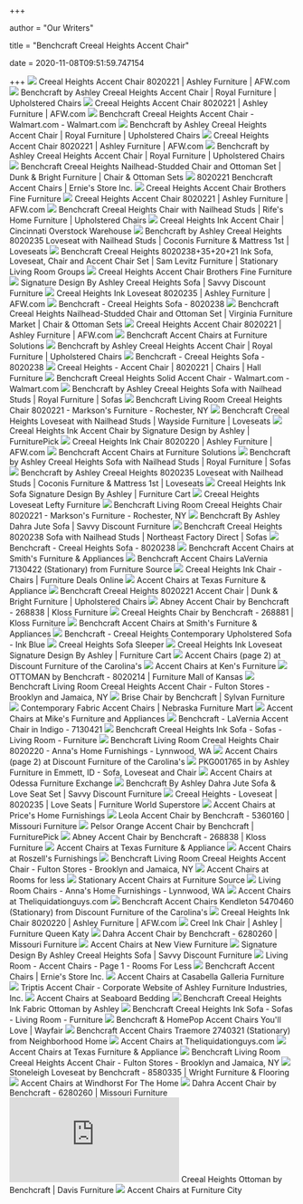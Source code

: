 +++
        
author = "Our Writers"
        
title = "Benchcraft Creeal Heights Accent Chair"
        
date = 2020-11-08T09:51:59.747154
        
+++
[ ![](https://images.afw.com/images/thumbs/0061290_Q-802AC_83ede.jpeg)](https://images.afw.com/images/thumbs/0061290_Q-802AC_83ede.jpeg) Creeal Heights Accent Chair 8020221 | Ashley Furniture | AFW.com
[ ![](https://imageresizer.furnituredealer.net/img/remote/images.furnituredealer.net/img/products%2Fsignature_design_by_ashley%2Fcolor%2Fcreeal%20heights_8020221-b1.jpg?width=1024&height=768&scale=both&trim.threshold=50&trim.percentpadding=10)](https://imageresizer.furnituredealer.net/img/remote/images.furnituredealer.net/img/products%2Fsignature_design_by_ashley%2Fcolor%2Fcreeal%20heights_8020221-b1.jpg?width=1024&height=768&scale=both&trim.threshold=50&trim.percentpadding=10) Benchcraft by Ashley Creeal Heights Accent Chair | Royal Furniture |  Upholstered Chairs
[ ![](https://images.afw.com/images/thumbs/0061291_Q-802AC_e0b32.jpeg)](https://images.afw.com/images/thumbs/0061291_Q-802AC_e0b32.jpeg) Creeal Heights Accent Chair 8020221 | Ashley Furniture | AFW.com
[ ![](https://i5.walmartimages.com/asr/b7f49f12-c860-4fda-ac0f-2cc48039283d_1.e9d7e567c6be7c79293945e5d8b5825b.jpeg)](https://i5.walmartimages.com/asr/b7f49f12-c860-4fda-ac0f-2cc48039283d_1.e9d7e567c6be7c79293945e5d8b5825b.jpeg) Benchcraft Creeal Heights Accent Chair - Walmart.com - Walmart.com
[ ![](https://imageresizer.furnituredealer.net/img/remote/images.furnituredealer.net/img/products%2Fsignature_design_by_ashley%2Fcolor%2Fcreeal%20heights_8020221-b7.jpg?width=1024&height=768&scale=both&trim.threshold=50&trim.percentpadding=10)](https://imageresizer.furnituredealer.net/img/remote/images.furnituredealer.net/img/products%2Fsignature_design_by_ashley%2Fcolor%2Fcreeal%20heights_8020221-b7.jpg?width=1024&height=768&scale=both&trim.threshold=50&trim.percentpadding=10) Benchcraft by Ashley Creeal Heights Accent Chair | Royal Furniture |  Upholstered Chairs
[ ![](https://images.afw.com/images/thumbs/0067108_Q-802AC_1dce4.jpeg)](https://images.afw.com/images/thumbs/0067108_Q-802AC_1dce4.jpeg) Creeal Heights Accent Chair 8020221 | Ashley Furniture | AFW.com
[ ![](https://imageresizer.furnituredealer.net/img/remote/images.furnituredealer.net/img/products%2Fsignature_design_by_ashley%2Fcolor%2Fcreeal%20heights_8020221-b5.jpg?width=1024&height=768&scale=both&trim.threshold=50&trim.percentpadding=10)](https://imageresizer.furnituredealer.net/img/remote/images.furnituredealer.net/img/products%2Fsignature_design_by_ashley%2Fcolor%2Fcreeal%20heights_8020221-b5.jpg?width=1024&height=768&scale=both&trim.threshold=50&trim.percentpadding=10) Benchcraft by Ashley Creeal Heights Accent Chair | Royal Furniture |  Upholstered Chairs
[ ![](https://imageresizer.furnituredealer.net/img/remote/images.furnituredealer.net/img/products%2Fsignature_design_by_ashley%2Fcolor%2Fcreeal%20heights_8020220%2B8020214-b1.jpg?width=878&height=600&scale=both&trim.threshold=80)](https://imageresizer.furnituredealer.net/img/remote/images.furnituredealer.net/img/products%2Fsignature_design_by_ashley%2Fcolor%2Fcreeal%20heights_8020220%2B8020214-b1.jpg?width=878&height=600&scale=both&trim.threshold=80) Benchcraft Creeal Heights Nailhead-Studded Chair and Ottoman Set | Dunk &  Bright Furniture | Chair & Ottoman Sets
[ ![](https://imgres.tailbase.com/rzdimg/prods/800/427435_3.jpg)](https://imgres.tailbase.com/rzdimg/prods/800/427435_3.jpg) 8020221 Benchcraft Accent Chairs | Ernie's Store Inc.
[ ![](https://d1b345hdk9ukjq.cloudfront.net/product/ashley/images/8020221-Creeal-Heights-DIM.jpg)](https://d1b345hdk9ukjq.cloudfront.net/product/ashley/images/8020221-Creeal-Heights-DIM.jpg) Creeal Heights Accent Chair Brothers Fine Furniture
[ ![](https://images.afw.com/images/thumbs/0061292_Q-802AC_b14a4.jpeg)](https://images.afw.com/images/thumbs/0061292_Q-802AC_b14a4.jpeg) Creeal Heights Accent Chair 8020221 | Ashley Furniture | AFW.com
[ ![](https://imageresizer.furnituredealer.net/img/remote/images.furnituredealer.net/img/products%2Fsignature_design_by_ashley%2Fcolor%2Fcreeal%20heights_8020220-b1.jpg?width=878&height=600&scale=both&trim.threshold=80)](https://imageresizer.furnituredealer.net/img/remote/images.furnituredealer.net/img/products%2Fsignature_design_by_ashley%2Fcolor%2Fcreeal%20heights_8020220-b1.jpg?width=878&height=600&scale=both&trim.threshold=80) Benchcraft Creeal Heights Chair with Nailhead Studs | Rife's Home Furniture  | Upholstered Chairs
[ ![](https://cincinnatioverstockwarehouse.com/wp-content/uploads/2018/11/80202-Creeal_Heights_Swatch2-4.jpg)](https://cincinnatioverstockwarehouse.com/wp-content/uploads/2018/11/80202-Creeal_Heights_Swatch2-4.jpg) Creeal Heights Ink Accent Chair | Cincinnati Overstock Warehouse
[ ![](https://imageresizer.furnituredealer.net/img/remote/images.furnituredealer.net/img/products%2Fsignature_design_by_ashley%2Fcolor%2Fcreeal%20heights_8020235-b7.jpg?width=878&height=600&scale=both&trim.threshold=80)](https://imageresizer.furnituredealer.net/img/remote/images.furnituredealer.net/img/products%2Fsignature_design_by_ashley%2Fcolor%2Fcreeal%20heights_8020235-b7.jpg?width=878&height=600&scale=both&trim.threshold=80) Benchcraft by Ashley Creeal Heights 8020235 Loveseat with Nailhead Studs |  Coconis Furniture & Mattress 1st | Loveseats
[ ![](https://imageresizer.furnituredealer.net/img/remote/images.furnituredealer.net/img/products%2Fbenchcraft%2Fcolor%2Fcreeal%20heights_174380231-b6sgmmm2jnecbld2emllhbq.jpg?width=1024&height=768&scale=both&trim.threshold=50&trim.percentpadding=10)](https://imageresizer.furnituredealer.net/img/remote/images.furnituredealer.net/img/products%2Fbenchcraft%2Fcolor%2Fcreeal%20heights_174380231-b6sgmmm2jnecbld2emllhbq.jpg?width=1024&height=768&scale=both&trim.threshold=50&trim.percentpadding=10) Benchcraft Creeal Heights 8020238+35+20+21 Ink Sofa, Loveseat, Chair and Accent  Chair Set | Sam Levitz Furniture | Stationary Living Room Groups
[ ![](https://d1b345hdk9ukjq.cloudfront.net/product/ashley/thumbnails/80202-SWATCH-ACCENT-A.jpg)](https://d1b345hdk9ukjq.cloudfront.net/product/ashley/thumbnails/80202-SWATCH-ACCENT-A.jpg) Creeal Heights Accent Chair Brothers Fine Furniture
[ ![](https://cdn2.bigcommerce.com/n-d57o0b/fzl9b4/products/16282/images/76093/80202-35-SW__43822.1519082356.380.500.jpg?c=2)](https://cdn2.bigcommerce.com/n-d57o0b/fzl9b4/products/16282/images/76093/80202-35-SW__43822.1519082356.380.500.jpg?c=2) Signature Design By Ashley Creeal Heights Sofa | Savvy Discount Furniture
[ ![](https://images.afw.com/images/thumbs/0061297_Q-802L_77b08.jpeg)](https://images.afw.com/images/thumbs/0061297_Q-802L_77b08.jpeg) Creeal Heights Ink Loveseat 8020235 | Ashley Furniture | AFW.com
[ ![](https://s.yimg.com/aah/yhst-130038008324021/benchcraft-creeal-heights-sofa-8020238-6.jpg)](https://s.yimg.com/aah/yhst-130038008324021/benchcraft-creeal-heights-sofa-8020238-6.jpg) Benchcraft - Creeal Heights Sofa - 8020238
[ ![](https://imageresizer.furnituredealer.net/img/remote/images.furnituredealer.net/img/products%2Fsignature_design_by_ashley%2Fcolor%2Fcreeal%20heights_8020220%2B8020214-b5.jpg?width=878&height=600&scale=both&trim.threshold=80)](https://imageresizer.furnituredealer.net/img/remote/images.furnituredealer.net/img/products%2Fsignature_design_by_ashley%2Fcolor%2Fcreeal%20heights_8020220%2B8020214-b5.jpg?width=878&height=600&scale=both&trim.threshold=80) Benchcraft Creeal Heights Nailhead-Studded Chair and Ottoman Set | Virginia  Furniture Market | Chair & Ottoman Sets
[ ![](https://images.afw.com/images/thumbs/0067127_Q-802AC_f7934.jpeg)](https://images.afw.com/images/thumbs/0067127_Q-802AC_f7934.jpeg) Creeal Heights Accent Chair 8020221 | Ashley Furniture | AFW.com
[ ![](https://imgres.tailbase.com/rzdimg/prods/400/499719_1.jpg)](https://imgres.tailbase.com/rzdimg/prods/400/499719_1.jpg) Benchcraft Accent Chairs at Furniture Solutions
[ ![](https://images.furnituredealer.net/img/products%2Fbenchcraft%2Fcolor%2Fclaredon%2015602_1560220-m1.jpg)](https://images.furnituredealer.net/img/products%2Fbenchcraft%2Fcolor%2Fclaredon%2015602_1560220-m1.jpg) Benchcraft by Ashley Creeal Heights Accent Chair | Royal Furniture |  Upholstered Chairs
[ ![](https://s.yimg.com/aah/yhst-130038008324021/benchcraft-creeal-heights-sofa-8020238-11.jpg)](https://s.yimg.com/aah/yhst-130038008324021/benchcraft-creeal-heights-sofa-8020238-11.jpg) Benchcraft - Creeal Heights Sofa - 8020238
[ ![](https://s3.amazonaws.com/furniture.retailcatalog.us/products/425521505/large/creeal-heights-chair-7.jpg)](https://s3.amazonaws.com/furniture.retailcatalog.us/products/425521505/large/creeal-heights-chair-7.jpg) Creeal Heights - Accent Chair | 8020221 | Chairs | Hall Furniture
[ ![](https://i5.walmartimages.com/asr/7cbe529c-5229-4bbd-b999-c4bf51fc8994_1.4fc380a221488114536ae660ecf13f43.jpeg?odnWidth=100&odnHeight=100&odnBg=ffffff)](https://i5.walmartimages.com/asr/7cbe529c-5229-4bbd-b999-c4bf51fc8994_1.4fc380a221488114536ae660ecf13f43.jpeg?odnWidth=100&odnHeight=100&odnBg=ffffff) Benchcraft Creeal Heights Solid Accent Chair - Walmart.com - Walmart.com
[ ![](https://imageresizer.furnituredealer.net/img/remote/images.furnituredealer.net/img/products%2Fsignature_design_by_ashley%2Fcolor%2Fcreeal%20heights_8020238-b3.jpg?width=1024&height=768&scale=both&trim.threshold=50&trim.percentpadding=10)](https://imageresizer.furnituredealer.net/img/remote/images.furnituredealer.net/img/products%2Fsignature_design_by_ashley%2Fcolor%2Fcreeal%20heights_8020238-b3.jpg?width=1024&height=768&scale=both&trim.threshold=50&trim.percentpadding=10) Benchcraft by Ashley Creeal Heights Sofa with Nailhead Studs | Royal  Furniture | Sofas
[ ![](https://images2.imgix.net/p4dbimg/523/images/8020221-creeal-heights-dim.jpg?trim=color&trimcolor=FFFFFF&trimtol=5&w=1024&h=768&fm=pjpg&auto=format)](https://images2.imgix.net/p4dbimg/523/images/8020221-creeal-heights-dim.jpg?trim=color&trimcolor=FFFFFF&trimtol=5&w=1024&h=768&fm=pjpg&auto=format) Benchcraft Living Room Creeal Heights Chair 8020221 - Markson's Furniture -  Rochester, NY
[ ![](https://imageresizer.furnituredealer.net/img/remote/images.furnituredealer.net/img/products%2Fsignature_design_by_ashley%2Fcolor%2Fcreeal%20heights_8020235-b3.jpg?width=1024&height=768&scale=both&trim.threshold=50&trim.percentpadding=10)](https://imageresizer.furnituredealer.net/img/remote/images.furnituredealer.net/img/products%2Fsignature_design_by_ashley%2Fcolor%2Fcreeal%20heights_8020235-b3.jpg?width=1024&height=768&scale=both&trim.threshold=50&trim.percentpadding=10) Benchcraft Creeal Heights Loveseat with Nailhead Studs | Wayside Furniture  | Loveseats
[ ![](https://smhttp-ssl-18667.nexcesscdn.net/8090D3/magento/media/catalog/product/8/0/8020221-accent-chair-2.jpg)](https://smhttp-ssl-18667.nexcesscdn.net/8090D3/magento/media/catalog/product/8/0/8020221-accent-chair-2.jpg) Creeal Heights Ink Accent Chair by Signature Design by Ashley |  FurniturePick
[ ![](https://images.afw.com/images/thumbs/0067111_Q-802C_0f026.jpeg)](https://images.afw.com/images/thumbs/0067111_Q-802C_0f026.jpeg) Creeal Heights Ink Chair 8020220 | Ashley Furniture | AFW.com
[ ![](https://imgres.tailbase.com/rzdimg/prods/400/397154_1.jpg?width=143)](https://imgres.tailbase.com/rzdimg/prods/400/397154_1.jpg?width=143) Benchcraft Accent Chairs at Furniture Solutions
[ ![](https://imageresizer.furnituredealer.net/img/remote/images.furnituredealer.net/img/products%2Fsignature_design_by_ashley%2Fcolor%2Fcreeal%20heights_8020238-b7.jpg?width=1024&height=768&scale=both&trim.threshold=50&trim.percentpadding=10)](https://imageresizer.furnituredealer.net/img/remote/images.furnituredealer.net/img/products%2Fsignature_design_by_ashley%2Fcolor%2Fcreeal%20heights_8020238-b7.jpg?width=1024&height=768&scale=both&trim.threshold=50&trim.percentpadding=10) Benchcraft by Ashley Creeal Heights Sofa with Nailhead Studs | Royal  Furniture | Sofas
[ ![](https://imageresizer.furnituredealer.net/img/remote/images.furnituredealer.net/img/products%2Fsignature_design_by_ashley%2Fcolor%2Fcreeal%20heights_8020235-b1.jpg?width=878&height=600&scale=both&trim.threshold=80)](https://imageresizer.furnituredealer.net/img/remote/images.furnituredealer.net/img/products%2Fsignature_design_by_ashley%2Fcolor%2Fcreeal%20heights_8020235-b1.jpg?width=878&height=600&scale=both&trim.threshold=80) Benchcraft by Ashley Creeal Heights 8020235 Loveseat with Nailhead Studs |  Coconis Furniture & Mattress 1st | Loveseats
[ ![](https://smhttp-ssl-77687.nexcesscdn.net/media/catalog/product/cache/1/image/650x650/9df78eab33525d08d6e5fb8d27136e95/8/0/8020238-sofa-1.jpg)](https://smhttp-ssl-77687.nexcesscdn.net/media/catalog/product/cache/1/image/650x650/9df78eab33525d08d6e5fb8d27136e95/8/0/8020238-sofa-1.jpg) Creeal Heights Ink Sofa Signature Design By Ashley | Furniture Cart
[ ![](https://mfmd.rencdn.com/product/ashley/images/80202-35-10x8-CROP.jpg)](https://mfmd.rencdn.com/product/ashley/images/80202-35-10x8-CROP.jpg) Creeal Heights Loveseat Lefty Furniture
[ ![](https://images2.imgix.net/p4dbimg/523/images/80202-swatch-accent-a-500.jpg?trim=color&trimcolor=FFFFFF&trimtol=5&w=1024&h=768&fm=pjpg&auto=format)](https://images2.imgix.net/p4dbimg/523/images/80202-swatch-accent-a-500.jpg?trim=color&trimcolor=FFFFFF&trimtol=5&w=1024&h=768&fm=pjpg&auto=format) Benchcraft Living Room Creeal Heights Chair 8020221 - Markson's Furniture -  Rochester, NY
[ ![](https://cdn2.bigcommerce.com/n-d57o0b/fzl9b4/products/16364/images/76533/62802-35-SW__79400.1521243318.1280.1280.jpg?c=2)](https://cdn2.bigcommerce.com/n-d57o0b/fzl9b4/products/16364/images/76533/62802-35-SW__79400.1521243318.1280.1280.jpg?c=2) Benchcraft By Ashley Dahra Jute Sofa | Savvy Discount Furniture
[ ![](https://imageresizer.furnituredealer.net/img/remote/images.furnituredealer.net/img/products%2Fsignature_design_by_ashley%2Fcolor%2Fcreeal%20heights_8020238-b5.jpg?width=878&height=600&scale=both&trim.threshold=80)](https://imageresizer.furnituredealer.net/img/remote/images.furnituredealer.net/img/products%2Fsignature_design_by_ashley%2Fcolor%2Fcreeal%20heights_8020238-b5.jpg?width=878&height=600&scale=both&trim.threshold=80) Benchcraft Creeal Heights 8020238 Sofa with Nailhead Studs | Northeast  Factory Direct | Sofas
[ ![](https://s.yimg.com/aah/yhst-130038008324021/benchcraft-creeal-heights-sofa-8020238-14.jpg)](https://s.yimg.com/aah/yhst-130038008324021/benchcraft-creeal-heights-sofa-8020238-14.jpg) Benchcraft - Creeal Heights Sofa - 8020238
[ ![](https://imgres.tailbase.com/rzdimg/prods/400/596771_1.jpg?235)](https://imgres.tailbase.com/rzdimg/prods/400/596771_1.jpg?235) Benchcraft Accent Chairs at Smith's Furniture & Appliances
[ ![](https://imgres.tailbase.com/rzdimg/prods/800/398410_1.jpg)](https://imgres.tailbase.com/rzdimg/prods/800/398410_1.jpg) Benchcraft Accent Chairs LaVernia 7130422 (Stationary) from Furniture Source
[ ![](https://www.furnituredeals.com/images/thumbs/0008419_creeal-heights-ink-chair_600.jpeg)](https://www.furnituredeals.com/images/thumbs/0008419_creeal-heights-ink-chair_600.jpeg) Creeal Heights Ink Chair - Chairs | Furniture Deals Online
[ ![](https://www.texasfurnitureonline.com/www/clients/texasfurnitureapplianceup/clientfiles/topBannerAd/CF1AD433-5056-BF1C-1CD594FCF96A4644-0.jpg)](https://www.texasfurnitureonline.com/www/clients/texasfurnitureapplianceup/clientfiles/topBannerAd/CF1AD433-5056-BF1C-1CD594FCF96A4644-0.jpg) Accent Chairs at Texas Furniture & Appliance
[ ![](https://images.furnituredealer.net/img/fabrics%2Fsignature_design_by_ashley%2Fstainglass-ink-s.jpg)](https://images.furnituredealer.net/img/fabrics%2Fsignature_design_by_ashley%2Fstainglass-ink-s.jpg) Benchcraft Creeal Heights 8020221 Accent Chair | Dunk & Bright Furniture |  Upholstered Chairs
[ ![](https://cdn.knorrweb.com/benchcraft-new/49701-42-angle-sw-p1-ko.jpg)](https://cdn.knorrweb.com/benchcraft-new/49701-42-angle-sw-p1-ko.jpg) Abney Accent Chair by Benchcraft - 268838 | Kloss Furniture
[ ![](https://cdn.knorrweb.com/benchcraft-new/800x800/80202-swatch-accent-a-500-2338-3Bprintres-3D300.jpg)](https://cdn.knorrweb.com/benchcraft-new/800x800/80202-swatch-accent-a-500-2338-3Bprintres-3D300.jpg) Creeal Heights Chair by Benchcraft - 268881 | Kloss Furniture
[ ![](https://imgres.tailbase.com/rzdimg/prods/400/636052_1.jpg?235)](https://imgres.tailbase.com/rzdimg/prods/400/636052_1.jpg?235) Benchcraft Accent Chairs at Smith's Furniture & Appliances
[ ![](http://www.avafurniturehouston.com/Images/Uploads/Products/81vagolldeL._SL1500_.jpg)](http://www.avafurniturehouston.com/Images/Uploads/Products/81vagolldeL._SL1500_.jpg) Benchcraft - Creeal Heights Contemporary Upholstered Sofa - Ink Blue
[ ![](https://wichitafurniture.com/images/thumbs/0015907_creeal-heights-sofa-sleeper_1600.jpeg)](https://wichitafurniture.com/images/thumbs/0015907_creeal-heights-sofa-sleeper_1600.jpeg) Creeal Heights Sofa Sleeper
[ ![](https://smhttp-ssl-77687.nexcesscdn.net/media/catalog/product/8/0/8020235-loveseat-1.jpg)](https://smhttp-ssl-77687.nexcesscdn.net/media/catalog/product/8/0/8020235-loveseat-1.jpg) Creeal Heights Ink Loveseat Signature Design By Ashley | Furniture Cart
[ ![](https://imgres.tailbase.com/rzdimg/prods/400/584784_1.jpg?width=313)](https://imgres.tailbase.com/rzdimg/prods/400/584784_1.jpg?width=313) Accent Chairs (page 2) at Discount Furniture of the Carolina's
[ ![](https://imgres.tailbase.com/rzdimg/prods/400/326778_1.jpg?width=313)](https://imgres.tailbase.com/rzdimg/prods/400/326778_1.jpg?width=313) Accent Chairs at Ken's Furniture
[ ![](https://cdn.knorrweb.com/benchcraft-new/80202-14.jpg)](https://cdn.knorrweb.com/benchcraft-new/80202-14.jpg) OTTOMAN by Benchcraft - 8020214 | Furniture Mall of Kansas
[ ![](https://www.thefultonstores.com/css/20116/logo.png)](https://www.thefultonstores.com/css/20116/logo.png) Benchcraft Living Room Creeal Heights Accent Chair - Fulton Stores -  Brooklyn and Jamaica, NY
[ ![](http://catalog.knorrweb.com/v2/furniture-files/benchcraft/living-room-furniture/living-room-chairs/84102-21-sw-2338-3Bprintres-3D300.jpg)](http://catalog.knorrweb.com/v2/furniture-files/benchcraft/living-room-furniture/living-room-chairs/84102-21-sw-2338-3Bprintres-3D300.jpg) Brise Chair by Benchcraft | Sylvan Furniture
[ ![](https://www.nfm.com/productimages/51449023/1/M/602D07CD-B82B-4DE6-AA85-7201EABD2E1E)](https://www.nfm.com/productimages/51449023/1/M/602D07CD-B82B-4DE6-AA85-7201EABD2E1E) Contemporary Fabric Accent Chairs | Nebraska Furniture Mart
[ ![](https://imgres.tailbase.com/rzdimg/prods/400/584025_1.jpg)](https://imgres.tailbase.com/rzdimg/prods/400/584025_1.jpg) Accent Chairs at Mike's Furniture and Appliances
[ ![](https://s.yimg.com/aah/yhst-130038008324021/benchcraft-lavernia-accent-chair-in-indigo-7130421-6.jpg)](https://s.yimg.com/aah/yhst-130038008324021/benchcraft-lavernia-accent-chair-in-indigo-7130421-6.jpg) Benchcraft - LaVernia Accent Chair in Indigo - 7130421
[ ![](https://www.usadistributor.com/media/catalog/product/cache/f778ba9f1056183fb47babccf68b25fb/8/0/8020220-creeal-heights-dim-benchcraft.jpg)](https://www.usadistributor.com/media/catalog/product/cache/f778ba9f1056183fb47babccf68b25fb/8/0/8020220-creeal-heights-dim-benchcraft.jpg) Benchcraft Creeal Heights Ink Sofa - Sofas - Living Room - Furniture
[ ![](https://images2.imgix.net/p4dbimg/523/images/80202-swatch-body-a-500.jpg?trim=color&trimcolor=FFFFFF&trimtol=5&w=1024&h=768&fm=pjpg&auto=format)](https://images2.imgix.net/p4dbimg/523/images/80202-swatch-body-a-500.jpg?trim=color&trimcolor=FFFFFF&trimtol=5&w=1024&h=768&fm=pjpg&auto=format) Benchcraft Living Room Creeal Heights Chair 8020220 - Anna's Home  Furnishings - Lynnwood, WA
[ ![](https://imgres.tailbase.com/rzdimg/prods/400/267817_1.jpg?width=313)](https://imgres.tailbase.com/rzdimg/prods/400/267817_1.jpg?width=313) Accent Chairs (page 2) at Discount Furniture of the Carolina's
[ ![](https://images.webfronts.com/cache/fryjbfoubihj.jpg?imgeng=/w_300/h_300/m_letterbox_ffffff_100)](https://images.webfronts.com/cache/fryjbfoubihj.jpg?imgeng=/w_300/h_300/m_letterbox_ffffff_100) PKG001765 in by Ashley Furniture in Emmett, ID - Sofa, Loveseat and Chair
[ ![](https://imgres.tailbase.com/rzdimg/prods/400/342561_1.jpg)](https://imgres.tailbase.com/rzdimg/prods/400/342561_1.jpg) Accent Chairs at Odessa Furniture Exchange
[ ![](https://cdn2.bigcommerce.com/n-d57o0b/fzl9b4/products/16363/images/76525/62802-38-35-T016__16176.1521234347.1280.1280.jpg?c=2)](https://cdn2.bigcommerce.com/n-d57o0b/fzl9b4/products/16363/images/76525/62802-38-35-T016__16176.1521234347.1280.1280.jpg?c=2) Benchcraft By Ashley Dahra Jute Sofa & Love Seat Set | Savvy Discount  Furniture
[ ![](https://s3.amazonaws.com/furniture.retailcatalog.us/products/425521914/large/creeal-heights-loveseat-7.jpg)](https://s3.amazonaws.com/furniture.retailcatalog.us/products/425521914/large/creeal-heights-loveseat-7.jpg) Creeal Heights - Loveseat | 8020235 | Love Seats | Furniture World  Superstore
[ ![](https://imgres.tailbase.com/rzdimg/prods/400/584092_1.jpg?width=313)](https://imgres.tailbase.com/rzdimg/prods/400/584092_1.jpg?width=313) Accent Chairs at Price's Home Furnishings
[ ![](https://cdn.knorrweb.com/benchcraft-new/800x800/53601-60-sw-p1-ko-2338-3Bprintres-3D300.jpg)](https://cdn.knorrweb.com/benchcraft-new/800x800/53601-60-sw-p1-ko-2338-3Bprintres-3D300.jpg) Leola Accent Chair by Benchcraft - 5360160 | Missouri Furniture
[ ![](https://smhttp-ssl-18667.nexcesscdn.net/8090D3/magento/media/catalog/product/cache/1/image/650x650/9df78eab33525d08d6e5fb8d27136e95/6/3/6340361-chair-1.jpg)](https://smhttp-ssl-18667.nexcesscdn.net/8090D3/magento/media/catalog/product/cache/1/image/650x650/9df78eab33525d08d6e5fb8d27136e95/6/3/6340361-chair-1.jpg) Pelsor Orange Accent Chair by Benchcraft | FurniturePick
[ ![](https://cdn.knorrweb.com/benchcraft-new/4970142-10x8-crop.jpg)](https://cdn.knorrweb.com/benchcraft-new/4970142-10x8-crop.jpg) Abney Accent Chair by Benchcraft - 268838 | Kloss Furniture
[ ![](https://imgres.tailbase.com/rzdimg/prods/400/553450_1.jpg)](https://imgres.tailbase.com/rzdimg/prods/400/553450_1.jpg) Accent Chairs at Texas Furniture & Appliance
[ ![](https://imgres.tailbase.com/rzdimg/prods/400/379434_1.jpg)](https://imgres.tailbase.com/rzdimg/prods/400/379434_1.jpg) Accent Chairs at Roszell's Furnishings
[ ![](https://www.thefultonstores.com/css/20116/images/storefront.jpg)](https://www.thefultonstores.com/css/20116/images/storefront.jpg) Benchcraft Living Room Creeal Heights Accent Chair - Fulton Stores -  Brooklyn and Jamaica, NY
[ ![](https://imgres.tailbase.com/rzdimg/prods/400/452565_1.jpg)](https://imgres.tailbase.com/rzdimg/prods/400/452565_1.jpg) Accent Chairs at Rooms for less
[ ![](https://imgres.tailbase.com/rzdimg/prods/400/474408_1.jpg)](https://imgres.tailbase.com/rzdimg/prods/400/474408_1.jpg) Stationary Accent Chairs at Furniture Source
[ ![](https://images2.imgix.net/p4dbimg/1779/images/01-195-03-8131_2a.jpg?fit=fill&trim=color&trimcolor=FFFFFF&trimtol=5&bg=FFFFFF&w=384&h=288&fm=pjpg&auto=format)](https://images2.imgix.net/p4dbimg/1779/images/01-195-03-8131_2a.jpg?fit=fill&trim=color&trimcolor=FFFFFF&trimtol=5&bg=FFFFFF&w=384&h=288&fm=pjpg&auto=format) Living Room Chairs - Anna's Home Furnishings - Lynnwood, WA
[ ![](https://imgres.tailbase.com/rzdimg/prods/400/454401_1.jpg)](https://imgres.tailbase.com/rzdimg/prods/400/454401_1.jpg) Accent Chairs at Theliquidationguys.com
[ ![](https://imgres.tailbase.com/rzdimg/prods/800/376667_1.jpg)](https://imgres.tailbase.com/rzdimg/prods/800/376667_1.jpg) Benchcraft Accent Chairs Kendleton 5470460 (Stationary) from Discount  Furniture of the Carolina's
[ ![](https://images.afw.com/images/thumbs/0067131_Q-802C_21c90.jpeg)](https://images.afw.com/images/thumbs/0067131_Q-802C_21c90.jpeg) Creeal Heights Ink Chair 8020220 | Ashley Furniture | AFW.com
[ ![](https://www.furniturequeen.com/pub/media/catalog/product/cache/93aaceb9bcf6640be5ecc666a09d0b66/7/5/75007-20-sw.jpg)](https://www.furniturequeen.com/pub/media/catalog/product/cache/93aaceb9bcf6640be5ecc666a09d0b66/7/5/75007-20-sw.jpg) Creel Ink Chair | Ashley | Furniture Queen Katy
[ ![](https://cdn.knorrweb.com/benchcraft-new/62802-60-head-on-sw-ql-2338-3Bprintres-3D300.jpg)](https://cdn.knorrweb.com/benchcraft-new/62802-60-head-on-sw-ql-2338-3Bprintres-3D300.jpg) Dahra Accent Chair by Benchcraft - 6280260 | Missouri Furniture
[ ![](https://imgres.tailbase.com/rzdimg/prods/400/517351_1.jpg)](https://imgres.tailbase.com/rzdimg/prods/400/517351_1.jpg) Accent Chairs at New View Furniture
[ ![](https://cdn2.bigcommerce.com/n-d57o0b/fzl9b4/products/18709/images/101069/Delta-Osaka-Charcoal-Sofa.Same-Day-Deliveries-To-The-Dallas-Fort-Worth-Metriplex__28514.1581134478.380.500.jpg?c=2)](https://cdn2.bigcommerce.com/n-d57o0b/fzl9b4/products/18709/images/101069/Delta-Osaka-Charcoal-Sofa.Same-Day-Deliveries-To-The-Dallas-Fort-Worth-Metriplex__28514.1581134478.380.500.jpg?c=2) Signature Design By Ashley Creeal Heights Sofa | Savvy Discount Furniture
[ ![](https://cdn1.bigcommerce.com/n-yp39j5/y35b5w/products/4602/images/4469/5390122__19911.1441082663.220.290.jpg?c=2)](https://cdn1.bigcommerce.com/n-yp39j5/y35b5w/products/4602/images/4469/5390122__19911.1441082663.220.290.jpg?c=2) Living Room - Accent Chairs - Page 1 - Rooms For Less
[ ![](https://www.erniesinceresco.com/www/clients/erniesstoreincplatinum/clientfiles/topBannerAd/789628DC-5056-BF1C-1C927E03566B0A11-1280.jpg)](https://www.erniesinceresco.com/www/clients/erniesstoreincplatinum/clientfiles/topBannerAd/789628DC-5056-BF1C-1C927E03566B0A11-1280.jpg) Benchcraft Accent Chairs | Ernie's Store Inc.
[ ![](https://imgres.tailbase.com/rzdimg/prods/400/495780_1.jpg)](https://imgres.tailbase.com/rzdimg/prods/400/495780_1.jpg) Accent Chairs at Casabella Galleria Furniture
[ ![](http://ashleyfurniture.scene7.com/is/image/AshleyFurniture/A3000069-SW-KO?$AFI-PDP-Main-Mobile$)](http://ashleyfurniture.scene7.com/is/image/AshleyFurniture/A3000069-SW-KO?$AFI-PDP-Main-Mobile$) Triptis Accent Chair - Corporate Website of Ashley Furniture Industries,  Inc.
[ ![](https://imgres.tailbase.com/rzdimg/prods/400/541247_1.jpg)](https://imgres.tailbase.com/rzdimg/prods/400/541247_1.jpg) Accent Chairs at Seaboard Bedding
[ ![](https://sep.yimg.com/ca/I/yhst-140356018263620_2617_34749745247)](https://sep.yimg.com/ca/I/yhst-140356018263620_2617_34749745247) Benchcraft Creeal Heights Ink Fabric Ottoman by Ashley
[ ![](https://www.usadistributor.com/media/catalog/product/cache/513278398007ea652e78e0cbb4ec74e8/8/0/80202-swatch-body-a-500-benchcraft.jpg)](https://www.usadistributor.com/media/catalog/product/cache/513278398007ea652e78e0cbb4ec74e8/8/0/80202-swatch-body-a-500-benchcraft.jpg) Benchcraft Creeal Heights Ink Sofa - Sofas - Living Room - Furniture
[ ![](https://secure.img2-ag.wfcdn.com/im/25443691/resize-h310-w310%5Ecompr-r85/2936/29366396/kumasi-barrel-chair.jpg)](https://secure.img2-ag.wfcdn.com/im/25443691/resize-h310-w310%5Ecompr-r85/2936/29366396/kumasi-barrel-chair.jpg) Benchcraft & HomePop Accent Chairs You'll Love | Wayfair
[ ![](https://img.youtube.com/vi/72j0hKWBixs/0.jpg)](https://img.youtube.com/vi/72j0hKWBixs/0.jpg) Benchcraft Accent Chairs Traemore 2740321 (Stationary) from Neighborhood  Home
[ ![](https://imgres.tailbase.com/rzdimg/prods/400/269526_1.jpg)](https://imgres.tailbase.com/rzdimg/prods/400/269526_1.jpg) Accent Chairs at Theliquidationguys.com
[ ![](https://imgres.tailbase.com/rzdimg/prods/400/482447_1.jpg)](https://imgres.tailbase.com/rzdimg/prods/400/482447_1.jpg) Accent Chairs at Texas Furniture & Appliance
[ ![](https://www.thefultonstores.com/css/20116/images/storefront-jamaica.jpg)](https://www.thefultonstores.com/css/20116/images/storefront-jamaica.jpg) Benchcraft Living Room Creeal Heights Accent Chair - Fulton Stores -  Brooklyn and Jamaica, NY
[ ![](https://cdn.knorrweb.com/benchcraft-new/92b9df9d3ef40c08f70e616e5a09ac4c.jpg)](https://cdn.knorrweb.com/benchcraft-new/92b9df9d3ef40c08f70e616e5a09ac4c.jpg) Stoneleigh Loveseat by Benchcraft - 8580335 | Wright Furniture & Flooring
[ ![](https://imgres.tailbase.com/rzdimg/prods/400/595238_1.jpg)](https://imgres.tailbase.com/rzdimg/prods/400/595238_1.jpg) Accent Chairs at Windhorst For The Home
[ ![](https://cdn.knorrweb.com/benchcraft-new/62802-60-detail-b-ql-2338-3Bprintres-3D300.jpg)](https://cdn.knorrweb.com/benchcraft-new/62802-60-detail-b-ql-2338-3Bprintres-3D300.jpg) Dahra Accent Chair by Benchcraft - 6280260 | Missouri Furniture
[ ![](https://images.knorrweb.com/render-image.php?url=http://catalog.knorrweb.com/v2/furniture-files/benchcraft/living-room-furniture/footstool/80202-swatch-body-a.jpg&width=562&height=440)](https://images.knorrweb.com/render-image.php?url=http://catalog.knorrweb.com/v2/furniture-files/benchcraft/living-room-furniture/footstool/80202-swatch-body-a.jpg&width=562&height=440) Creeal Heights Ottoman by Benchcraft | Davis Furniture
[ ![](https://imgres.tailbase.com/rzdimg/prods/400/594988_1.jpg)](https://imgres.tailbase.com/rzdimg/prods/400/594988_1.jpg) Accent Chairs at Furniture City
